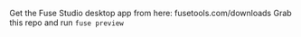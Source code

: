 
Get the Fuse Studio desktop app from here: fusetools.com/downloads
Grab this repo and run `fuse preview`
